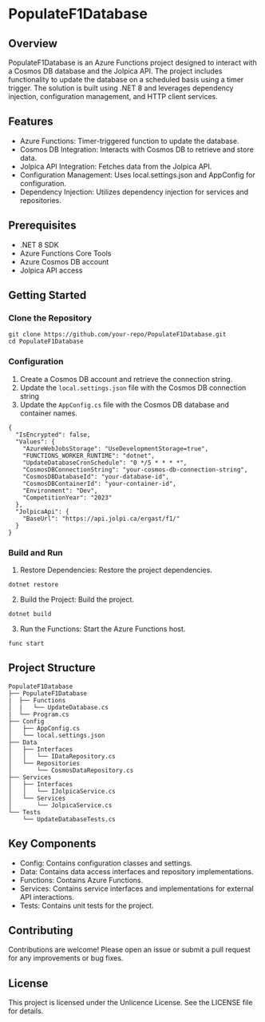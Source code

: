 ﻿# PopulateF1Database

## Overview
PopulateF1Database is an Azure Functions project designed to interact with a Cosmos DB database and the Jolpica API. The project includes functionality to update the database on a scheduled basis using a timer trigger. The solution is built using .NET 8 and leverages dependency injection, configuration management, and HTTP client services.

## Features
- Azure Functions: Timer-triggered function to update the database.
- Cosmos DB Integration: Interacts with Cosmos DB to retrieve and store data.
- Jolpica API Integration: Fetches data from the Jolpica API.
- Configuration Management: Uses local.settings.json and AppConfig for configuration.
- Dependency Injection: Utilizes dependency injection for services and repositories.

## Prerequisites

- .NET 8 SDK
- Azure Functions Core Tools
- Azure Cosmos DB account
- Jolpica API access

## Getting Started

### Clone the Repository

```
git clone https://github.com/your-repo/PopulateF1Database.git
cd PopulateF1Database
```

### Configuration

1. Create a Cosmos DB account and retrieve the connection string.
2. Update the `local.settings.json` file with the Cosmos DB connection string
3. Update the `AppConfig.cs` file with the Cosmos DB database and container names.

```
{
  "IsEncrypted": false,
  "Values": {
    "AzureWebJobsStorage": "UseDevelopmentStorage=true",
    "FUNCTIONS_WORKER_RUNTIME": "dotnet",
    "UpdateDatabaseCronSchedule": "0 */5 * * * *",
    "CosmosDBConnectionString": "your-cosmos-db-connection-string",
    "CosmosDBDatabaseId": "your-database-id",
    "CosmosDBContainerId": "your-container-id",
    "Environment": "Dev",
    "CompetitionYear": "2023"
  },
  "JolpicaApi": {
    "BaseUrl": "https://api.jolpi.ca/ergast/f1/"
  }
}
```

### Build and Run
1.	Restore Dependencies: Restore the project dependencies.
 
```
dotnet restore
```

2.	Build the Project: Build the project.
```
dotnet build
```

3.	Run the Functions: Start the Azure Functions host.
```
func start
```

## Project Structure

```
PopulateF1Database
├── PopulateF1Database
|  ├── Functions
│  |   └── UpdateDatabase.cs
|  └── Program.cs
├── Config
│   ├── AppConfig.cs
│   └── local.settings.json
├── Data
│   ├── Interfaces
│   │   └── IDataRepository.cs
│   └── Repositories
│       └── CosmosDataRepository.cs
├── Services
│   ├── Interfaces
│   │   └── IJolpicaService.cs
│   └── Services
│       └── JolpicaService.cs
└── Tests
    └── UpdateDatabaseTests.cs
```

## Key Components
- Config: Contains configuration classes and settings.
- Data: Contains data access interfaces and repository implementations.
- Functions: Contains Azure Functions.
- Services: Contains service interfaces and implementations for external API interactions.
- Tests: Contains unit tests for the project.

## Contributing
Contributions are welcome! Please open an issue or submit a pull request for any improvements or bug fixes.

## License
This project is licensed under the Unlicence License. See the LICENSE file for details.